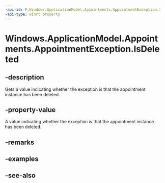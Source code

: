 ```yaml
---
-api-id: P:Windows.ApplicationModel.Appointments.AppointmentException.IsDeleted
-api-type: winrt property
---
```


<!-- Property syntax
public bool IsDeleted { get; }
-->

# Windows.ApplicationModel.Appointments.AppointmentException.IsDeleted

## -description
Gets a value indicating whether the exception is that the appointment instance has been deleted.

## -property-value
A value indicating whether the exception is that the appointment instance has been deleted.

## -remarks

## -examples

## -see-also
